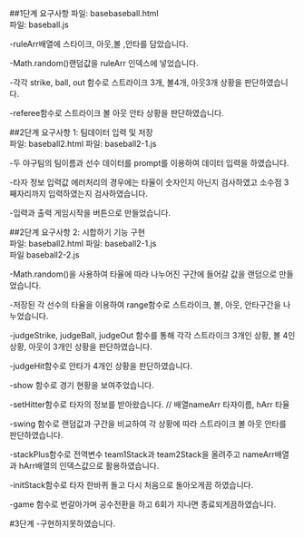 ##1단계 요구사항
파일: basebaseball.html	
파일: baseball.js

-ruleArr배열에 스타이크, 아웃,볼 ,안타를 담았습니다.

-Math.random()랜덤값을 ruleArr 인덱스에 넣었습니다. 

-각각 strike, ball, out 함수로 스트라이크 3개, 볼4개, 아웃3개 상황을 판단하였습니다.

-referee함수로 스트라이크 볼 아웃 안타 상황을 판단하였습니다.



##2단계 요구사항 1: 팀데이터 입력 및 저장     
파일: baseball2.html
파일: baseball2-1.js

-두 야구팀의 팀이름과 선수 데이터를 prompt를 이용하여 데이터 입력을 하였습니다.

-타자 정보 입력값 에러처리의 경우에는 타율이 숫자인지 아닌지 검사하였고 소수점 3째자리까지 입력하였는지 검사하였습니다.

-입력과 출력 게임시작을 버튼으로 만들었습니다.



##2단계 요구사항 2: 시합하기 기능 구현   
파일: baseball2.html
파일: baseball2-1.js   
파일 baseball2-2.js 

-Math.random()을 사용하여 타율에 따라 나누어진 구간에 들어갈 값을 랜덤으로 만들었습니다.

-저장된 각 선수의 타율을 이용하여 range함수로  스트라이크, 볼, 아웃, 안타구간을 나누었습니다.

-judgeStrike, judgeBall, judgeOut 함수를 통해 각각 스트라이크 3개인 상황, 볼 4인 상황, 아웃이 3개인 상황을 판단하였습니다.

-judgeHit함수로 안타가 4개인 상황을 판단하였습니다.

-show 함수로 경기 현황을 보여주었습니다.

-setHitter함수로 타자의 정보를 받아왔습니다. // 배열nameArr 타자이름, hArr 타율

-swing 함수로 랜덤값과 구간을 비교하여 각 상황에 따라 스트라이크 볼 아웃 안타를 판단하였습니다.

-stackPlus함수로 전역변수 team1Stack과 team2Stack을 올려주고 nameArr배열과 hArr배열의 인덱스값으로 활용하였습니다.

-initStack함수로 타자 한바퀴 돌고 다시 처음으로 돌아오게끔 하였습니다.

-game 함수로 번갈아가며 공수전환을 하고 6회가 지나면 종료되게끔하였습니다.

#3단계
-구현하지못하였습니다.
